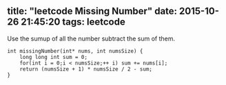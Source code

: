 title: "leetcode Missing Number"
date: 2015-10-26 21:45:20
tags: leetcode
---
Use the sumup of all the number subtract the sum of them.
```
int missingNumber(int* nums, int numsSize) {
    long long int sum = 0;
    for(int i = 0;i < numsSize;++ i) sum += nums[i];
    return (numsSize + 1) * numsSize / 2 - sum;
}
```
